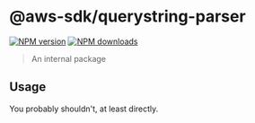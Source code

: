# @aws-sdk/querystring-parser

[![NPM version](https://img.shields.io/npm/v/@aws-sdk/querystring-parser/beta.svg)](https://www.npmjs.com/package/@aws-sdk/querystring-parser)
[![NPM downloads](https://img.shields.io/npm/dm/@aws-sdk/querystring-parser.svg)](https://www.npmjs.com/package/@aws-sdk/querystring-parser)

> An internal package

## Usage

You probably shouldn't, at least directly.
